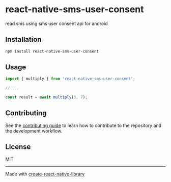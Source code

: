 # react-native-sms-user-consent

read sms using sms user consent api for android

## Installation

```sh
npm install react-native-sms-user-consent
```

## Usage

```js
import { multiply } from 'react-native-sms-user-consent';

// ...

const result = await multiply(3, 7);
```

## Contributing

See the [contributing guide](CONTRIBUTING.md) to learn how to contribute to the repository and the development workflow.

## License

MIT

---

Made with [create-react-native-library](https://github.com/callstack/react-native-builder-bob)
